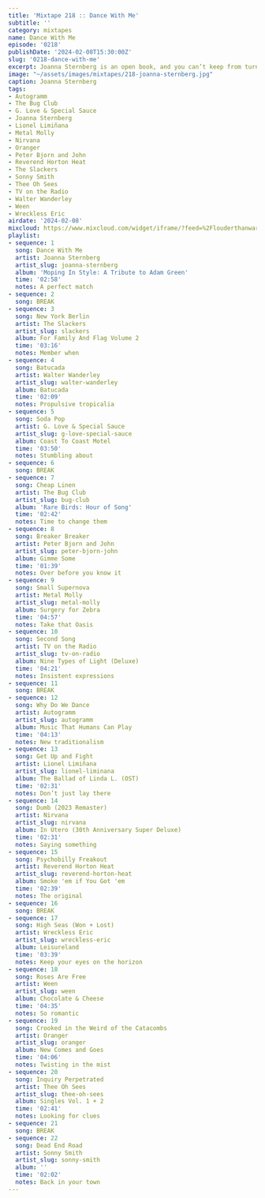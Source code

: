 ```yaml
---
title: 'Mixtape 218 :: Dance With Me'
subtitle: ''
category: mixtapes
name: Dance With Me
episode: '0218'
publishDate: '2024-02-08T15:30:00Z'
slug: '0218-dance-with-me'
excerpt: Joanna Sternberg is an open book, and you can’t keep from turning the pages.
image: "~/assets/images/mixtapes/218-joanna-sternberg.jpg"
caption: Joanna Sternberg
tags:
- Autogramm
- The Bug Club
- G. Love & Special Sauce
- Joanna Sternberg
- Lionel Limiñana
- Metal Molly
- Nirvana
- Oranger
- Peter Bjorn and John
- Reverend Horton Heat
- The Slackers
- Sonny Smith
- Thee Oh Sees
- TV on the Radio
- Walter Wanderley
- Ween
- Wreckless Eric
airdate: '2024-02-08'
mixcloud: https://www.mixcloud.com/widget/iframe/?feed=%2Flouderthanwar%2Fthe-mixtape-218-dance-with-me-2024-02-08%2F&hide_artwork=1&hide_cover=1
playlist:
- sequence: 1
  song: Dance With Me
  artist: Joanna Sternberg
  artist_slug: joanna-sternberg
  album: 'Moping In Style: A Tribute to Adam Green'
  time: '02:58'
  notes: A perfect match
- sequence: 2
  song: BREAK
- sequence: 3
  song: New York Berlin
  artist: The Slackers
  artist_slug: slackers
  album: For Family And Flag Volume 2
  time: '03:16'
  notes: Member when
- sequence: 4
  song: Batucada
  artist: Walter Wanderley
  artist_slug: walter-wanderley
  album: Batucada
  time: '02:09'
  notes: Propulsive tropicalia
- sequence: 5
  song: Soda Pop
  artist: G. Love & Special Sauce
  artist_slug: g-love-special-sauce
  album: Coast To Coast Motel
  time: '03:50'
  notes: Stumbling about
- sequence: 6
  song: BREAK
- sequence: 7
  song: Cheap Linen
  artist: The Bug Club
  artist_slug: bug-club
  album: 'Rare Birds: Hour of Song'
  time: '02:42'
  notes: Time to change them
- sequence: 8
  song: Breaker Breaker
  artist: Peter Bjorn and John
  artist_slug: peter-bjorn-john
  album: Gimme Some
  time: '01:39'
  notes: Over before you know it
- sequence: 9
  song: Small Supernova
  artist: Metal Molly
  artist_slug: metal-molly
  album: Surgery for Zebra
  time: '04:57'
  notes: Take that Oasis
- sequence: 10
  song: Second Song
  artist: TV on the Radio
  artist_slug: tv-on-radio
  album: Nine Types of Light (Deluxe)
  time: '04:21'
  notes: Insistent expressions
- sequence: 11
  song: BREAK
- sequence: 12
  song: Why Do We Dance
  artist: Autogramm
  artist_slug: autogramm
  album: Music That Humans Can Play
  time: '04:13'
  notes: New traditionalism
- sequence: 13
  song: Get Up and Fight
  artist: Lionel Limiñana
  artist_slug: lionel-liminana
  album: The Ballad of Linda L. (OST)
  time: '02:31'
  notes: Don’t just lay there
- sequence: 14
  song: Dumb (2023 Remaster)
  artist: Nirvana
  artist_slug: nirvana
  album: In Utero (30th Anniversary Super Deluxe)
  time: '02:31'
  notes: Saying something
- sequence: 15
  song: Psychobilly Freakout
  artist: Reverend Horton Heat
  artist_slug: reverend-horton-heat
  album: Smoke 'em if You Got 'em
  time: '02:39'
  notes: The original
- sequence: 16
  song: BREAK
- sequence: 17
  song: High Seas (Won + Lost)
  artist: Wreckless Eric
  artist_slug: wreckless-eric
  album: Leisureland
  time: '03:39'
  notes: Keep your eyes on the horizon
- sequence: 18
  song: Roses Are Free
  artist: Ween
  artist_slug: ween
  album: Chocolate & Cheese
  time: '04:35'
  notes: So romantic
- sequence: 19
  song: Crooked in the Weird of the Catacombs
  artist: Oranger
  artist_slug: oranger
  album: New Comes and Goes
  time: '04:06'
  notes: Twisting in the mist
- sequence: 20
  song: Inquiry Perpetrated
  artist: Thee Oh Sees
  artist_slug: thee-oh-sees
  album: Singles Vol. 1 + 2
  time: '02:41'
  notes: Looking for clues
- sequence: 21
  song: BREAK
- sequence: 22
  song: Dead End Road
  artist: Sonny Smith
  artist_slug: sonny-smith
  album: ''
  time: '02:02'
  notes: Back in your town
---
```


